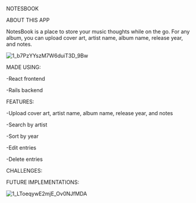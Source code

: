 NOTESBOOK


ABOUT THIS APP

NotesBook is a place to store your music thoughts while on the go. For any album, you can upload cover art, artist name, album name, release year, and notes.

![1_b7PzYYszM7W6duiT3D_9Bw](https://user-images.githubusercontent.com/53374859/113356536-65b43200-9310-11eb-88a8-b9115d7dd36e.png)

MADE USING:

-React frontend

-Rails backend 

FEATURES:

-Upload cover art, artist name, album name, release year, and notes

-Search by artist

-Sort by year 

-Edit entries

-Delete entries 

CHALLENGES:

FUTURE IMPLEMENTATIONS:

![1_LToeqywE2mjE_Ov0NJfMDA](https://user-images.githubusercontent.com/53374859/113357111-6a2d1a80-9311-11eb-8db3-05da026990df.png)

